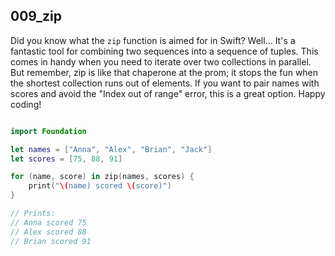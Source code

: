 ## 009_zip

Did you know what the `zip` function is aimed for in Swift?
Well...
It's a fantastic tool for combining two sequences into a sequence of tuples. This comes in handy when you need to iterate over two collections in parallel. But remember, zip is like that chaperone at the prom; it stops the fun when the shortest collection runs out of elements.
If you want to pair names with scores and avoid the "Index out of range" error, this is a great option.
Happy coding!

```swift

import Foundation

let names = ["Anna", "Alex", "Brian", "Jack"]
let scores = [75, 88, 91]

for (name, score) in zip(names, scores) {
    print("\(name) scored \(score)")
}

// Prints:
// Anna scored 75
// Alex scored 88
// Brian scored 91
```